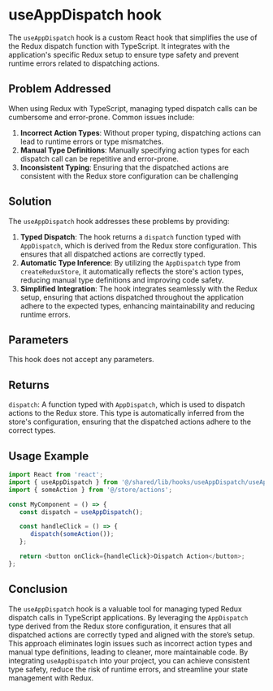 # useAppDispatch hook
The `useAppDispatch` hook is a custom React hook that simplifies the use of the Redux dispatch function with TypeScript. It integrates with the application's specific Redux setup to ensure type safety and prevent runtime errors related to dispatching actions.

##  Problem Addressed
When using Redux with TypeScript, managing typed dispatch calls can be cumbersome and error-prone. Common issues include:
1. **Incorrect Action Types**: Without proper typing, dispatching actions can lead to runtime errors or type mismatches.
2. **Manual Type Definitions**: Manually specifying action types for each dispatch call can be repetitive and error-prone.
3. **Inconsistent Typing**: Ensuring that the dispatched actions are consistent with the Redux store configuration can be challenging

## Solution
The `useAppDispatch` hook addresses these problems by providing:

1. **Typed Dispatch**: The hook returns a `dispatch` function typed with `AppDispatch`, which is derived from the Redux store configuration. This ensures that all dispatched actions are correctly typed.
2. **Automatic Type Inference**: By utilizing the `AppDispatch` type from `createReduxStore`, it automatically reflects the store's action types, reducing manual type definitions and improving code safety.
3. **Simplified Integration**: The hook integrates seamlessly with the Redux setup, ensuring that actions dispatched throughout the application adhere to the expected types, enhancing maintainability and reducing runtime errors.

## Parameters
This hook does not accept any parameters.

## Returns
`dispatch`: A function typed with `AppDispatch`, which is used to dispatch actions to the Redux store. This type is automatically inferred from the store's configuration, ensuring that the dispatched actions adhere to the correct types.

## Usage Example 
```typescript jsx
import React from 'react';
import { useAppDispatch } from '@/shared/lib/hooks/useAppDispatch/useAppDispatch';
import { someAction } from '@/store/actions';

const MyComponent = () => {
   const dispatch = useAppDispatch();

   const handleClick = () => {
      dispatch(someAction());
   };

   return <button onClick={handleClick}>Dispatch Action</button>;
};
```

## Conclusion
The `useAppDispatch` hook is a valuable tool for managing typed Redux dispatch calls in TypeScript applications. 
By leveraging the `AppDispatch` type derived from the Redux store configuration, it ensures that all dispatched actions are correctly typed and aligned with the store’s setup. 
This approach eliminates login issues such as incorrect action types and manual type definitions, leading to cleaner, more maintainable code. 
By integrating `useAppDispatch` into your project, you can achieve consistent type safety, reduce the risk of runtime errors, and streamline your state management with Redux.
